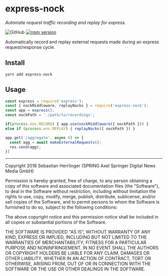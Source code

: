 # express-nock
_Automate request traffic recording and replay for express._

![GitHub](https://img.shields.io/github/license/mashape/apistatus.svg)
[![npm version](https://badge.fury.io/js/express-nock.svg)](https://badge.fury.io/js/express-nock)

Automatically record and replay external requests made during an express request/response cycle.

## Install
```
yarn add express-nock
```

## Usage
```js
const express = require('express');
const { nockMiddleware, replayNocks } = require('express-nock');
const app = express();
const nockPath = './path/to/recordings';

if(process.env.RECORD) { app.use(nockMiddleware({ nockPath })) }
else if (process.env.REPLAY) { replayNocks({ nockPath }) }

app.get('/aggregate', async () => {
  const agg = await makeExternalRequests();
  res.send(agg);
})
```


---
Copyright 2018 Sebastian Herrlinger (SPRING Axel Springer Digital News Media GmbH)

Permission is hereby granted, free of charge, to any person obtaining a copy of this software and associated documentation files (the "Software"), to deal in the Software without restriction, including without limitation the rights to use, copy, modify, merge, publish, distribute, sublicense, and/or sell copies of the Software, and to permit persons to whom the Software is furnished to do so, subject to the following conditions:

The above copyright notice and this permission notice shall be included in all copies or substantial portions of the Software.

THE SOFTWARE IS PROVIDED "AS IS", WITHOUT WARRANTY OF ANY KIND, EXPRESS OR IMPLIED, INCLUDING BUT NOT LIMITED TO THE WARRANTIES OF MERCHANTABILITY, FITNESS FOR A PARTICULAR PURPOSE AND NONINFRINGEMENT. IN NO EVENT SHALL THE AUTHORS OR COPYRIGHT HOLDERS BE LIABLE FOR ANY CLAIM, DAMAGES OR OTHER LIABILITY, WHETHER IN AN ACTION OF CONTRACT, TORT OR OTHERWISE, ARISING FROM, OUT OF OR IN CONNECTION WITH THE SOFTWARE OR THE USE OR OTHER DEALINGS IN THE SOFTWARE.